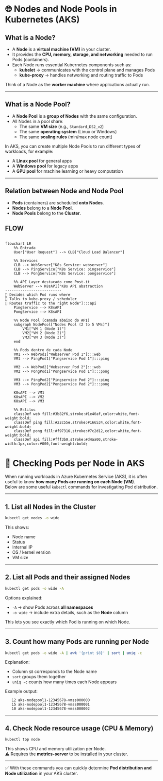 
# 🌐 Nodes and Node Pools in Kubernetes (AKS)

## What is a Node?

- A **Node** is a **virtual machine (VM)** in your cluster.  
- It provides the **CPU, memory, storage, and networking** needed to run Pods (containers).  
- Each Node runs essential Kubernetes components such as:  
  - **kubelet** → communicates with the control plane and manages Pods  
  - **kube-proxy** → handles networking and routing traffic to Pods  

Think of a Node as the **worker machine** where applications actually run.  

---

## What is a Node Pool?

- A **Node Pool** is a **group of Nodes** with the same configuration.  
- All Nodes in a pool share:  
  - The same **VM size** (e.g., `Standard_DS2_v2`)  
  - The same **operating system** (Linux or Windows)  
  - The same **scaling rules** (min/max node count)  

In AKS, you can create multiple Node Pools to run different types of workloads, for example:  

- A **Linux pool** for general apps  
- A **Windows pool** for legacy apps  
- A **GPU pool** for machine learning or heavy computation  

---

## Relation between Node and Node Pool

- **Pods** (containers) are scheduled **onto Nodes**.  
- **Nodes** belong to a **Node Pool**.  
- **Node Pools** belong to the **Cluster**.  

## FLOW

```mermaid

flowchart LR
    %% Entrada
    User["User Request"] --> CLB["Cloud Load Balancer"]

    %% Services
    CLB --> WebServer["K8s Service: webserver"]
    CLB --> PingService["K8s Service: pingservice"]
    CLB --> PongService["K8s Service: pongservice"]

    %% API Layer destacado como Post-it
    WebServer --> K8sAPI["K8s API abstraction
--------------------------
🔹 Decides which Pod runs where
🔹 Talks to kube-proxy / scheduler
🔹 Routes traffic to the right Node"]:::api
    PingService --> K8sAPI
    PongService --> K8sAPI

    %% Node Pool (camada abaixo do API)
    subgraph NodePool["Nodes Pool (2 to 5 VMs)"]
        VM1["VM 1 (Node 1)"]
        VM2["VM 2 (Node 2)"]
        VM3["VM 3 (Node 3)"]
    end

    %% Pods dentro de cada Node
    VM1 --> WebPod1["Webserver Pod 1"]:::web
    VM1 --> PingPod1["Pingservice Pod 1"]:::ping

    VM2 --> WebPod2["Webserver Pod 2"]:::web
    VM2 --> PongPod1["Pongservice Pod 1"]:::pong

    VM3 --> PingPod2["Pingservice Pod 2"]:::ping
    VM3 --> PongPod2["Pongservice Pod 2"]:::pong

    K8sAPI --> VM1
    K8sAPI --> VM2
    K8sAPI --> VM3

    %% Estilos
    classDef web fill:#3b82f6,stroke:#1e40af,color:white,font-weight:bold;
    classDef ping fill:#22c55e,stroke:#166534,color:white,font-weight:bold;
    classDef pong fill:#f97316,stroke:#7c2d12,color:white,font-weight:bold;
    classDef api fill:#fff3b0,stroke:#d4aa00,stroke-width:1px,color:#000,font-weight:bold;

```

# 🔎 Checking Pods per Node in AKS

When running workloads in Azure Kubernetes Service (AKS), it is often useful to know **how many Pods are running on each Node (VM)**.  
Below are some useful `kubectl` commands for investigating Pod distribution.

---

## 1. List all Nodes in the Cluster
```bash
kubectl get nodes -o wide
```
This shows:
- Node name  
- Status  
- Internal IP  
- OS / kernel version  
- VM size  

---

## 2. List all Pods and their assigned Nodes
```bash
kubectl get pods -o wide -A
```
Options explained:  
- `-A` → show Pods across **all namespaces**  
- `-o wide` → include extra details, such as the **Node** column  

This lets you see exactly which Pod is running on which Node.

---

## 3. Count how many Pods are running per Node
```bash
kubectl get pods -o wide -A | awk '{print $8}' | sort | uniq -c
```
Explanation:  
- Column `$8` corresponds to the Node name  
- `sort` groups them together  
- `uniq -c` counts how many times each Node appears  

Example output:
```
   12 aks-nodepool1-12345678-vmss000000
   15 aks-nodepool1-12345678-vmss000001
   10 aks-nodepool1-12345678-vmss000002
```

---

## 4. Check Node resource usage (CPU & Memory)
```bash
kubectl top node
```
This shows CPU and memory utilization per Node.  
⚠️ Requires the **metrics-server** to be installed in your cluster.

---

✅ With these commands you can quickly determine **Pod distribution and Node utilization** in your AKS cluster.
